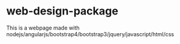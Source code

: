 # web-design-package

This is a webpage made with nodejs/angularjs/bootstrap4/bootstrap3/jquery/javascript/html/css
